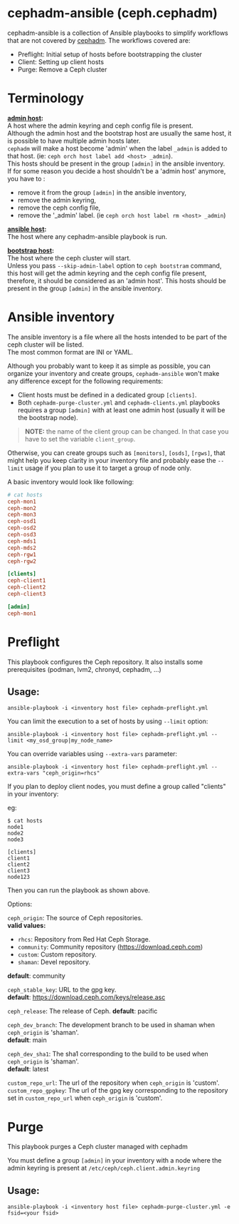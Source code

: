 # cephadm-ansible (ceph.cephadm)

cephadm-ansible is a collection of Ansible playbooks to simplify
workflows that are not covered by [cephadm]. The workflows covered
are:

* Preflight: Initial setup of hosts before bootstrapping the cluster
* Client: Setting up client hosts
* Purge: Remove a Ceph cluster


# Terminology
**<ins>admin host</ins>:**\
A host where the admin keyring and ceph config file is present.\
Although the admin host and the bootstrap host are usually the same host, it is possible to have multiple admin hosts later.\
`cephadm` will make a host become 'admin' when the label `_admin` is added to that host. (ie: `ceph orch host label add <host> _admin`).\
This hosts should be present in the group `[admin]` in the ansible inventory.\
If for some reason you decide a host shouldn't be a 'admin host' anymore, you have to :

* remove it from the group `[admin]` in the ansible inventory,
* remove the admin keyring,
* remove the ceph config file,
* remove the '_admin' label. (ie `ceph orch host label rm <host> _admin`)


**<ins>ansible host</ins>:**\
The host where any cephadm-ansible playbook is run.

**<ins>bootstrap host</ins>:**\
The host where the ceph cluster will start.\
Unless you pass `--skip-admin-label` option to `ceph bootstram` command, this host will get the admin keyring and the ceph config file present, therefore, it should be considered as an 'admin host'.
This hosts should be present in the group `[admin]` in the ansible inventory.


# Ansible inventory
The ansible inventory is a file where all the hosts intended to be part of the ceph cluster will be listed.\
The most common format are INI or YAML.

Although you probably want to keep it as simple as possible, you can organize your inventory and create groups, `cephadm-ansible` won't make any difference except for the following requirements:

* Client hosts must be defined in a dedicated group `[clients]`.
* Both `cephadm-purge-cluster.yml` and `cephadm-clients.yml` playbooks requires a group `[admin]` with at least one admin host (usually it will be the bootstrap node).

> **__NOTE:__** the name of the client group can be changed. In that case you have to set the variable `client_group`.

Otherwise, you can create groups such as `[monitors]`, `[osds]`, `[rgws]`, that might help you keep clarity in your inventory file and probably ease the `--limit` usage if you plan to use it to target a group of node only.

A basic inventory would look like following:

```ini
# cat hosts
ceph-mon1
ceph-mon2
ceph-mon3
ceph-osd1
ceph-osd2
ceph-osd3
ceph-mds1
ceph-mds2
ceph-rgw1
ceph-rgw2

[clients]
ceph-client1
ceph-client2
ceph-client3

[admin]
ceph-mon1
```


# Preflight

This playbook configures the Ceph repository.
It also installs some prerequisites (podman, lvm2, chronyd, cephadm, ...)

## Usage:

```
ansible-playbook -i <inventory host file> cephadm-preflight.yml
```

You can limit the execution to a set of hosts by using `--limit` option:

```
ansible-playbook -i <inventory host file> cephadm-preflight.yml --limit <my_osd_group|my_node_name>
```

You can override variables using `--extra-vars` parameter:

```
ansible-playbook -i <inventory host file> cephadm-preflight.yml --extra-vars "ceph_origin=rhcs"
```

If you plan to deploy client nodes, you must define a group called "clients" in your inventory:

eg:

```
$ cat hosts
node1
node2
node3

[clients]
client1
client2
client3
node123
```

Then you can run the playbook as shown above.

Options:

`ceph_origin`: The source of Ceph repositories.\
**valid values:**

* `rhcs`: Repository from Red Hat Ceph Storage.
* `community`: Community repository (https://download.ceph.com)
* `custom`: Custom repository.
* `shaman`: Devel repository.

**default**: community

`ceph_stable_key`: URL to the gpg key.\
**default**: https://download.ceph.com/keys/release.asc

`ceph_release`: The release of Ceph.
**default**: pacific

`ceph_dev_branch`: The development branch to be used in shaman when `ceph_origin` is 'shaman'.\
**default**: main

`ceph_dev_sha1`: The sha1 corresponding to the build to be used when `ceph_origin` is 'shaman'.\
**default**: latest

`custom_repo_url`: The url of the repository when `ceph_origin` is 'custom'.
`custom_repo_gpgkey`: The url of the gpg key corresponding to the repository set in `custom_repo_url` when `ceph_origin` is 'custom'.

# Purge

This playbook purges a Ceph cluster managed with cephadm

You must define a group `[admin]` in your inventory with a node where
the admin keyring is present at `/etc/ceph/ceph.client.admin.keyring`

## Usage:

```
ansible-playbook -i <inventory host file> cephadm-purge-cluster.yml -e fsid=<your fsid>
```

[cephadm]: https://docs.ceph.com/en/latest/cephadm/
